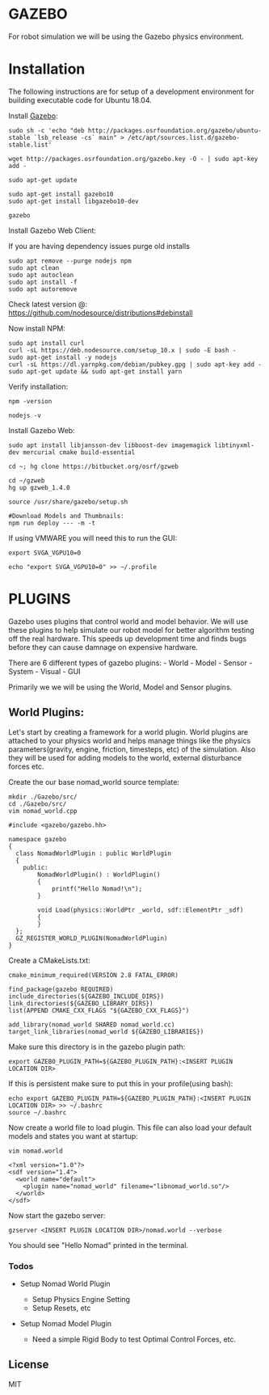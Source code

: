 # GAZEBO

For robot simulation we will be using the Gazebo physics environment.

# Installation

The following instructions are for setup of a development environment for building executable code for Ubuntu 18.04.

Install [Gazebo](http://gazebosim.org/):

```
sudo sh -c 'echo "deb http://packages.osrfoundation.org/gazebo/ubuntu-stable `lsb_release -cs` main" > /etc/apt/sources.list.d/gazebo-stable.list'

wget http://packages.osrfoundation.org/gazebo.key -O - | sudo apt-key add -

sudo apt-get update
```

```
sudo apt-get install gazebo10
sudo apt-get install libgazebo10-dev

gazebo
```

Install Gazebo Web Client:

If you are having dependency issues purge old installs
```
sudo apt remove --purge nodejs npm
sudo apt clean
sudo apt autoclean
sudo apt install -f
sudo apt autoremove
```

Check latest version @:
https://github.com/nodesource/distributions#debinstall

Now install NPM:
```
sudo apt install curl
curl -sL https://deb.nodesource.com/setup_10.x | sudo -E bash -
sudo apt-get install -y nodejs
curl -sL https://dl.yarnpkg.com/debian/pubkey.gpg | sudo apt-key add -
sudo apt-get update && sudo apt-get install yarn
```

Verify installation:
```
npm -version

nodejs -v
```

Install Gazebo Web:
```
sudo apt install libjansson-dev libboost-dev imagemagick libtinyxml-dev mercurial cmake build-essential

cd ~; hg clone https://bitbucket.org/osrf/gzweb

cd ~/gzweb
hg up gzweb_1.4.0

source /usr/share/gazebo/setup.sh

#Download Models and Thumbnails:
npm run deploy --- -m -t
```
If using VMWARE you will need this to run the GUI:
```
export SVGA_VGPU10=0

echo "export SVGA_VGPU10=0" >> ~/.profile
```

# PLUGINS

Gazebo uses plugins that control world and model behavior.  We will use these plugins to help simulate our robot model for better algorithm testing off the real hardware.  This speeds up development time and finds bugs before they can cause damnage on expensive hardware.

There are 6 different types of gazebo plugins:
    - World
    - Model
    - Sensor
    - System
    - Visual
    - GUI

Primarily we we will be using the World, Model and Sensor plugins.

## World Plugins:

Let's start by creating a framework for a world plugin.  World plugins are attached to your physics world and helps manage things like the physics parameters(gravity, engine, friction, timesteps, etc) of the simulation.  Also they will be used for adding models to the world, external disturbance forces etc.  

Create the our base nomad_world source template:
```
mkdir ./Gazebo/src/
cd ./Gazebo/src/
vim nomad_world.cpp
```

```
#include <gazebo/gazebo.hh>

namespace gazebo
{
  class NomadWorldPlugin : public WorldPlugin
  {
    public: 
        NomadWorldPlugin() : WorldPlugin()
        {
            printf("Hello Nomad!\n");
        }

        void Load(physics::WorldPtr _world, sdf::ElementPtr _sdf)
        {
        }
  };
  GZ_REGISTER_WORLD_PLUGIN(NomadWorldPlugin)
}
```

Create a CMakeLists.txt:

```
cmake_minimum_required(VERSION 2.8 FATAL_ERROR)

find_package(gazebo REQUIRED)
include_directories(${GAZEBO_INCLUDE_DIRS})
link_directories(${GAZEBO_LIBRARY_DIRS})
list(APPEND CMAKE_CXX_FLAGS "${GAZEBO_CXX_FLAGS}")

add_library(nomad_world SHARED nomad_world.cc)
target_link_libraries(nomad_world ${GAZEBO_LIBRARIES})

```

Make sure this directory is in the gazebo plugin path:

```
export GAZEBO_PLUGIN_PATH=${GAZEBO_PLUGIN_PATH}:<INSERT PLUGIN LOCATION DIR>
```

If this is persistent make sure to put this in your profile(using bash):

```
echo export GAZEBO_PLUGIN_PATH=${GAZEBO_PLUGIN_PATH}:<INSERT PLUGIN LOCATION DIR> >> ~/.bashrc
source ~/.bashrc
```

Now create a world file to load plugin.  This file can also load your default models and states you want at startup:

```
vim nomad.world
```

```
<?xml version="1.0"?>
<sdf version="1.4">
  <world name="default">
    <plugin name="nomad_world" filename="libnomad_world.so"/>
  </world>
</sdf>
```

Now start the gazebo server:

```
gzserver <INSERT PLUGIN LOCATION DIR>/nomad.world --verbose
```

You should see "Hello Nomad" printed in the terminal.


### Todos

 - Setup Nomad World Plugin
    * Setup Physics Engine Setting
    * Setup Resets, etc

 - Setup Nomad Model Plugin
    * Need a simple Rigid Body to test Optimal Control Forces, etc.

License
----

MIT


